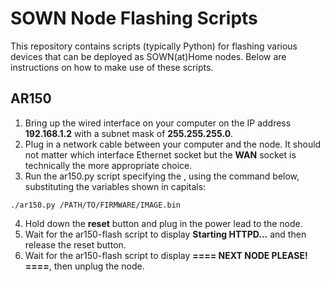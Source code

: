 # SOWN Node Flashing Scripts
This repository contains scripts (typically Python) for flashing various devices that can be deployed as SOWN(at)Home nodes.  Below are instructions on how to make use of these scripts.

## AR150
1. Bring up the wired interface on your computer on the IP address **192.168.1.2** with a subnet mask of **255.255.255.0**.
2. Plug in a network cable between your computer and the node.  It should not matter which interface Ethernet socket but the **WAN** socket is technically the more appropriate choice. 
3. Run the ar150.py script specifying the , using the command below, substituting the variables shown in capitals:
```
./ar150.py /PATH/TO/FIRMWARE/IMAGE.bin
```
4. Hold down the **reset** button and plug in the power lead to the node.
5. Wait for the ar150-flash script to display **Starting HTTPD...** and then release the reset button.
6. Wait for the ar150-flash script to display **==== NEXT NODE PLEASE! ====**, then unplug the node. 
